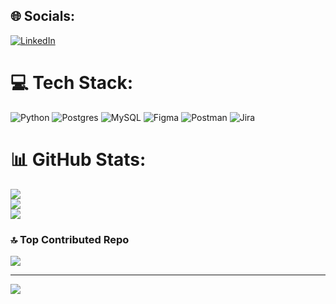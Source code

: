 
## 🌐 Socials:
[![LinkedIn](https://img.shields.io/badge/LinkedIn-%230077B5.svg?logo=linkedin&logoColor=white)](https://linkedin.com/in/https://www.linkedin.com/in/bet%C3%BClsemerci%CC%87/) 

# 💻 Tech Stack:
![Python](https://img.shields.io/badge/python-3670A0?style=for-the-badge&logo=python&logoColor=ffdd54) ![Postgres](https://img.shields.io/badge/postgres-%23316192.svg?style=for-the-badge&logo=postgresql&logoColor=white) ![MySQL](https://img.shields.io/badge/mysql-%2300000f.svg?style=for-the-badge&logo=mysql&logoColor=white) ![Figma](https://img.shields.io/badge/figma-%23F24E1E.svg?style=for-the-badge&logo=figma&logoColor=white) ![Postman](https://img.shields.io/badge/Postman-FF6C37?style=for-the-badge&logo=postman&logoColor=white) ![Jira](https://img.shields.io/badge/jira-%230A0FFF.svg?style=for-the-badge&logo=jira&logoColor=white) 
# 📊 GitHub Stats:
![](https://github-readme-stats.vercel.app/api?username=Betul-Semerci&theme=dark&hide_border=false&include_all_commits=false&count_private=false)<br/>
![](https://github-readme-streak-stats.herokuapp.com/?user=Betul-Semerci&theme=dark&hide_border=false)<br/>
![](https://github-readme-stats.vercel.app/api/top-langs/?username=Betul-Semerci&theme=dark&hide_border=false&include_all_commits=false&count_private=false&layout=compact)

### 🔝 Top Contributed Repo
![](https://github-contributor-stats.vercel.app/api?username=Betul-Semerci&limit=5&theme=dark&combine_all_yearly_contributions=true)

---
[![](https://visitcount.itsvg.in/api?id=Betul-Semerci&icon=2&color=8)](https://visitcount.itsvg.in)

<!-- Proudly created with GPRM ( https://gprm.itsvg.in ) -->
